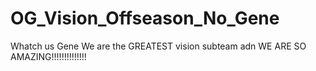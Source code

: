 # OG_Vision_Offseason_No_Gene
Whatch us Gene
We are the GREATEST vision subteam adn WE ARE SO AMAZING!!!!!!!!!!!!!!